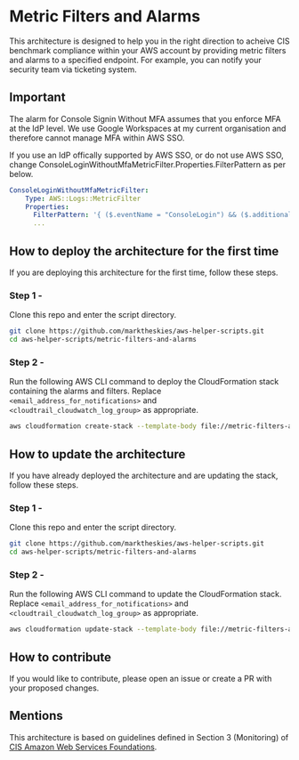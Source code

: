 # Metric Filters and Alarms

This architecture is designed to help you in the right direction to acheive CIS benchmark compliance within your AWS account by providing metric filters and alarms to a specified endpoint. For example, you can notify your security team via ticketing system.

## Important

The alarm for Console Signin Without MFA assumes that you enforce MFA at the IdP level. We use Google Workspaces at my current organisation and therefore cannot manage MFA within AWS SSO.

If you use an IdP offically supported by AWS SSO, or do not use AWS SSO, change ConsoleLoginWithoutMfaMetricFilter.Properties.FilterPattern as per below.

```yaml
ConsoleLoginWithoutMfaMetricFilter:
    Type: AWS::Logs::MetricFilter
    Properties:
      FilterPattern: '{ ($.eventName = "ConsoleLogin") && ($.additionalEventData.MFAUsed != "Yes") }'
      ...
```

## How to deploy the architecture for the first time

If you are deploying this architecture for the first time, follow these steps.

### Step 1 -

Clone this repo and enter the script directory.

```bash
git clone https://github.com/marktheskies/aws-helper-scripts.git
cd aws-helper-scripts/metric-filters-and-alarms
```

### Step 2 -

Run the following AWS CLI command to deploy the CloudFormation stack containing the alarms and filters. Replace `<email_address_for_notifications>` and `<cloudtrail_cloudwatch_log_group>` as appropriate.

```bash
aws cloudformation create-stack --template-body file://metric-filters-and-alarms.cfn.yml --stack-name Metric-Filters-And-Alarms --parameters ParameterKey=NotificationEmailAddress,ParameterValue=<email_address_for_notifications> ParameterKey=CloudTrailLogGroup,ParameterValue=<cloudtrail_cloudwatch_log_group>
```

## How to update the architecture

If you have already deployed the architecture and are updating the stack, follow these steps.

### Step 1 -

Clone this repo and enter the script directory.

```bash
git clone https://github.com/marktheskies/aws-helper-scripts.git
cd aws-helper-scripts/metric-filters-and-alarms
```

### Step 2 -

Run the following AWS CLI command to update the CloudFormation stack. Replace `<email_address_for_notifications>` and `<cloudtrail_cloudwatch_log_group>` as appropriate.

```bash
aws cloudformation update-stack --template-body file://metric-filters-and-alarms.cfn.yml --stack-name Metric-Filters-And-Alarms --parameters ParameterKey=NotificationEmailAddress,ParameterValue=<email_address_for_notifications> ParameterKey=CloudTrailLogGroup,ParameterValue=<cloudtrail_cloudwatch_log_group>
```

## How to contribute

If you would like to contribute, please open an issue or create a PR with your proposed changes.

## Mentions

This architecture is based on guidelines defined in Section 3 (Monitoring) of [CIS Amazon Web Services Foundations](https://d1.awsstatic.com/whitepapers/compliance/AWS_CIS_Foundations_Benchmark.pdf).
